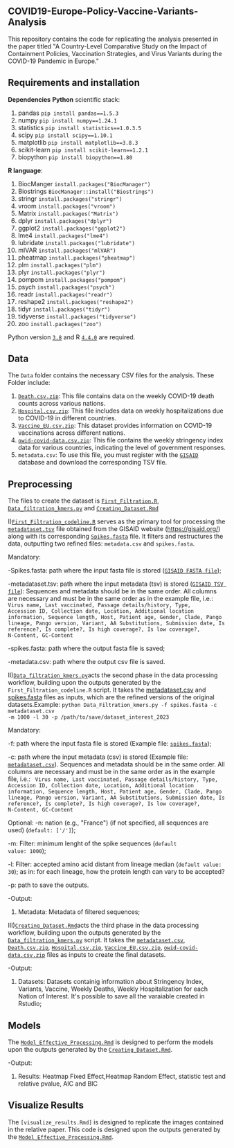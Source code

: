 ## COVID19-Europe-Policy-Vaccine-Variants-Analysis
This repository contains the code for replicating the analysis presented in the paper titled "A Country-Level Comparative Study on the Impact of Containment Policies, Vaccination Strategies, and Virus Variants during the COVID-19 Pandemic in Europe."

## Requirements and installation

**Dependencies**
**Python** scientific stack: 
1. pandas <code>pip install pandas==1.5.3</code>
2. numpy <code>pip install numpy==1.24.1</code>
3. statistics <code>pip install statistics==1.0.3.5</code>
4. scipy <code>pip install scipy==1.10.1</code>
5. matplotlib <code>pip install matplotlib==3.8.3</code>
6. scikit-learn <code>pip install scikit-learn==1.2.1</code>
7. biopython <code>pip install biopython==1.80</code> 

**R language**:
1. BiocManger <code>install.packages("BiocManager")</code>
2. Biostrings <code>BiocManager::install("Biostrings")</code>
3. stringr <code>install.packages("stringr")</code>
4. vroom <code>install.packages("vroom")</code>
5. Matrix <code>install.packages("Matrix")</code>
6. dplyr <code>install.packages("dplyr")</code>
7. ggplot2 <code>install.packages("ggplot2")</code>
8. lme4 <code>install.packages("lme4")</code>
9. lubridate <code>install.packages("lubridate")</code>
10. mlVAR <code>install.packages("mlVAR")</code>
11. pheatmap <code>install.packages("pheatmap")</code>
12. plm <code>install.packages("plm")</code>
13. plyr <code>install.packages("plyr")</code>
14. pompom <code>install.packages("pompom")</code>
15. psych <code>install.packages("psych")</code>
16. readr <code>install.packages("readr")</code>
17. reshape2 <code>install.packages("reshape2")</code>
18. tidyr <code>install.packages("tidyr")</code>
19. tidyverse <code>install.packages("tidyverse")</code>
20. zoo <code>install.packages("zoo")</code>

Python version <code>[3.8](https://www.python.org/downloads/release/python-390/)</code> and R <code>[4.4.0](https://cran.r-project.org/bin/windows/base/)</code> are required. 

## Data
The <code>Data</code> folder contains the necessary CSV files for the analysis. These Folder include:
1. <code>[Death.csv.zip](Data/Death.csv.zip)</code>: This file contains data on the weekly COVID-19 death counts across various nations.
2. <code>[Hospital.csv.zip](Data/Hospital.csv.zip)</code>: This file includes data on weekly hospitalizations due to COVID-19 in different countries.
3. <code>[Vaccine_EU.csv.zip](Data/Vaccine_EU.csv.zip)</code>: This dataset provides information on COVID-19 vaccinations across different nations.
4. <code>[owid-covid-data.csv.zip](Data/owid-covid-data.csv.zip)</code>: This file contains the weekly stringency index data for various countries, indicating the level of government responses.
5. <code>metadata.csv</code>: To use this file, you must register with the <code>[GISAID](https://gisaid.org/)</code> database and download the corresponding TSV file.

## Preprocessing
The files to create the dataset is <code>[First_Filtration.R](Preprocessing/First_Filtration.R)</code>, <code>[Data_filtration_kmers.py](Preprocessing/Data_Filtration_kmers.py)</code> and <code>[Creating_Dataset.Rmd](Preprocessing/Creating_Dataset.Rmd)</code>

I)<code>[First_Filtration_codeline.R](FeatureExtraction/First_Filtration_codeline.R)</code> serves as the primary tool for processing the <code>[metadataset.tsv](https://gisaid.org/)</code> file obtained from the GISAID website (https://gisaid.org/) along with its corresponding <code>[Spikes.fasta](https://gisaid.org/)</code> file. It filters and restructures the data, outputting two refined files: <code>metadata.csv</code> and <code>spikes.fasta</code>.


Mandatory:


-Spikes.fasta: path where the input fasta file is stored (<code>[GISAID FASTA file](https://gisaid.org/)</code>);

-metadataset.tsv: path where the input metadata (tsv) is stored (<code>[GISAID TSV file](https://gisaid.org/)</code>): Sequences and metadata should be in the same order. All columns are necessary and must be in the same order as in the example file, i.e.: <code> Virus name, Last vaccinated, Passage details/history, Type, Accession ID, Collection date, Location, Additional location information, Sequence length, Host, Patient age, Gender, Clade, Pango lineage, Pango version, Variant, AA Substitutions, Submission date, Is reference?, Is complete?, Is high coverage?, Is low coverage?, N-Content, GC-Content</code>

-spikes.fasta: path where the output fasta file is saved;

-metadata.csv: path where the output csv file is saved.

II)<code>[Data_filtration_kmers.py](Preprocessing/Data_Filtration_kmers.py)</code>acts the second phase in the data processing workflow, building upon the outputs generated by the <code>First_Filtration_codeline.R</code> script. It takes the [metadataset.csv](https://gisaid.org/) and [spikes.fasta](https://gisaid.org/) files as inputs, which are the refined versions of the original datasets.Example: <code>python Data_Filtration_kmers.py -f spikes.fasta -c metadataset.csv -m 1000 -l 30 -p /path/to/save/dataset_interest_2023 </code>


Mandatory:

-f: path where the input fasta file is stored (Example file: <code>[spikes.fasta](data_github/spikes.fasta)</code>);

-c: path where the input metadata (csv) is stored (Example file: <code>[metadataset.csv](data_github/metadataset.csv)</code>). Sequences and metadata should be in the same order. All columns are necessary and must be in the same order as in the example file, i.e.: <code> Virus name, Last vaccinated, Passage details/history, Type, Accession ID, Collection date, Location, Additional location information, Sequence length, Host, Patient age, Gender, Clade, Pango lineage, Pango version, Variant, AA Substitutions, Submission date, Is reference?, Is complete?, Is high coverage?, Is low coverage?, N-Content, GC-Content</code>


Optional:
-n: nation (e.g., "France") (if not specified, all sequences are used) (<code>default: ['/']</code>);

-m: Filter: minimum lenght of the spike sequences (<code>default value: 1000</code>); 

-l: Filter: accepted amino acid distant from lineage median (<code>default value: 30</code>); as in: for each lineage, how the protein length can vary to be accepted?

-p: path to save the outputs.


-Output:

1) Metadata: Metadata of filtered sequences;

III)<code>[Creating_Dataset.Rmd](Preprocessing/Creating_Dataset.Rmd)</code>acts the third phase in the data processing workflow, building upon the outputs generated by the <code>[Data_filtration_kmers.py](Preprocessing/Data_Filtration_kmers.py)</code> script. It takes the <code>[metadataset.csv](data_github/metadataset.csv)</code>, <code>[Death.csv.zip](Data/Death.csv.zip)</code>, <code>[Hospital.csv.zip](Data/Hospital.csv.zip)</code>, <code>[Vaccine_EU.csv.zip](Data/Vaccine_EU.csv.zip)</code>, <code>[owid-covid-data.csv.zip](Data/owid-covid-data.csv.zip)</code> files as inputs to create the final datasets. 


-Output:

1) Datasets: Datasets containig information about Stringency Index, Variants, Vaccine, Weekly Deaths, Weekly Hospitalization for each Nation of Interest. It's possible to save all the varaiable created in Rstudio;

## Models
The <code>[Model_Effective_Processing.Rmd](Models/Model_Effective_Processing.Rmd)</code> is designed to perform the models upon the outputs generated by the <code>[Creating_Dataset.Rmd](Preprocessing/Creating_Dataset.Rmd)</code>.

-Output:
1) Results: Heatmap Fixed Effect,Heatmap Random Effect, statistic test and relative pvalue, AIC and BIC

## Visualize Results
The <code>[visualize_results.Rmd]</code> is designed to replicate the images contained in the relative paper. This code is designed upon the outputs generated by the <code>[Model_Effective_Processing.Rmd](Models/Model_Effective_Processing.Rmd)</code>.


